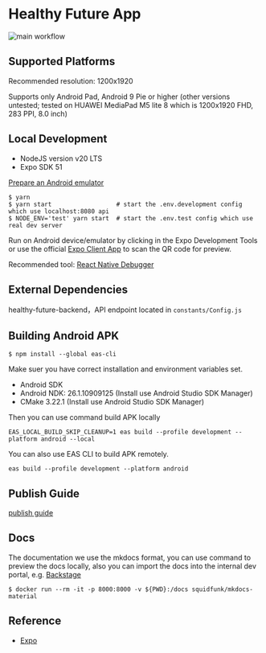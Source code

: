 # Healthy Future App

![main workflow](https://github.com/DHEPLab/visit-link-app/actions/workflows/main.yml/badge.svg)

## Supported Platforms

Recommended resolution: 1200x1920

Supports only Android Pad, Android 9 Pie or higher (other versions untested; tested on HUAWEI MediaPad M5 lite 8 which is 1200x1920 FHD, 283 PPI, 8.0 inch)

## Local Development

* NodeJS version v20 LTS
* Expo SDK 51

[Prepare an Android emulator](https://docs.expo.io/workflow/android-studio-emulator/)

```shell
$ yarn
$ yarn start                  # start the .env.development config which use localhost:8080 api
$ NODE_ENV='test' yarn start  # start the .env.test config which use real dev server
```

Run on Android device/emulator by clicking in the Expo Development Tools or use the official [Expo Client App](https://expo.io/tools#client) to scan the QR code for preview.


Recommended tool: [React Native Debugger](https://github.com/jhen0409/react-native-debugger)

## External Dependencies

healthy-future-backend，API endpoint located in `constants/Config.js`

## Building Android APK

```shell
$ npm install --global eas-cli
```

Make suer you have correct installation and environment variables set.
* Android SDK
* Android NDK: 26.1.10909125 (Install use Android Studio SDK Manager)
* CMake 3.22.1 (Install use Android Studio SDK Manager)

Then you can use command build APK locally
```shell
EAS_LOCAL_BUILD_SKIP_CLEANUP=1 eas build --profile development --platform android --local
```

You can also use EAS CLI to build APK remotely.
```shell
eas build --profile development --platform android
```

## Publish Guide
[publish guide](docs/publish.md)

## Docs

The documentation we use the mkdocs format, you can use command to preview the docs locally, also you can import the docs into the internal dev portal, e.g. [Backstage](https://backstage.io/)
```shell
$ docker run --rm -it -p 8000:8000 -v ${PWD}:/docs squidfunk/mkdocs-material
```

## Reference

- [Expo](https://docs.expo.io/)
